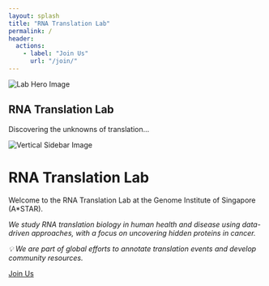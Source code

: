```yaml
---
layout: splash
title: "RNA Translation Lab"
permalink: /
header:
  actions:
    - label: "Join Us"
      url: "/join/"
---
```


<section class="hero-section">
  <div class="hero-content">
    <img src="{{ '/assets/images/Thesis_cover.png' | relative_url }}" alt="Lab Hero Image" />
    <div class="hero-text">
      <h1>RNA Translation Lab</h1>
      <p>Discovering the unknowns of translation...</p>
    </div>
  </div>
</section>

<div class="full-page-layout">
  <div class="sidebar-image">
    <img src="{{ '/assets/images/Thesis_cover.png' | relative_url }}" alt="Vertical Sidebar Image" />
  </div>
  <div class="main-content">
    <h1>RNA Translation Lab</h1>
    <p>Welcome to the RNA Translation Lab at the Genome Institute of Singapore (A*STAR).</p>
    <p><i>We study RNA translation biology in human health and disease using data-driven approaches, with a focus on uncovering hidden proteins in cancer.</i></p>
    <p><i>💡 We are part of global efforts to annotate translation events and develop community resources.</i></p>
    <a href="/join/" class="cta-button">Join Us</a>
  </div>
</div>

